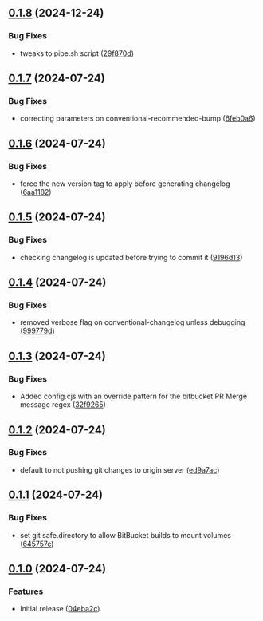 ## [0.1.8](https://github.com/devops-consultants/conventional-changelog-release/compare/v0.1.7...v0.1.8) (2024-12-24)


### Bug Fixes

* tweaks to pipe.sh script ([29f870d](https://github.com/devops-consultants/conventional-changelog-release/commit/29f870d9b890026aa6243790ce1eab7d94520910))

## [0.1.7](https://github.com/devops-consultants/conventional-changelog-release/compare/v0.1.6...v0.1.7) (2024-07-24)


### Bug Fixes

* correcting parameters on conventional-recommended-bump ([6feb0a6](https://github.com/devops-consultants/conventional-changelog-release/commit/6feb0a68099ca8030d4852d6b08d11158fb84f43))

## [0.1.6](https://github.com/devops-consultants/conventional-changelog-release/compare/v0.1.5...v0.1.6) (2024-07-24)


### Bug Fixes

* force the new version tag to apply before generating changelog ([6aa1182](https://github.com/devops-consultants/conventional-changelog-release/commit/6aa1182727f48ea75c076f2f68c9095aa4e09f79))

## [0.1.5](https://github.com/devops-consultants/conventional-changelog-release/compare/v0.1.4...v0.1.5) (2024-07-24)


### Bug Fixes

* checking changelog is updated before trying to commit it ([9196d13](https://github.com/devops-consultants/conventional-changelog-release/commit/9196d137f94bde6ab87f969567db8a866617a889))

## [0.1.4](https://github.com/devops-consultants/conventional-changelog-release/compare/v0.1.3...v0.1.4) (2024-07-24)


### Bug Fixes

* removed verbose flag on conventional-changelog unless debugging ([999779d](https://github.com/devops-consultants/conventional-changelog-release/commit/999779dc8e848933e27a77f19c217a8103d8d859))

## [0.1.3](https://github.com/devops-consultants/conventional-changelog-release/compare/v0.1.2...v0.1.3) (2024-07-24)


### Bug Fixes

* Added config.cjs with an override pattern for the bitbucket PR Merge message regex ([32f9265](https://github.com/devops-consultants/conventional-changelog-release/commit/32f9265f743dd31070b56218336c0304a7fc45f1))

## [0.1.2](https://github.com/devops-consultants/conventional-changelog-release/compare/v0.1.1...v0.1.2) (2024-07-24)


### Bug Fixes

* default to not pushing git changes to origin server ([ed9a7ac](https://github.com/devops-consultants/conventional-changelog-release/commit/ed9a7ac863999a28d31d266f0f7761f3e4c4bd31))

## [0.1.1](https://github.com/devops-consultants/conventional-changelog-release/compare/v0.1.0...v0.1.1) (2024-07-24)


### Bug Fixes

* set git safe.directory to allow BitBucket builds to mount volumes ([645757c](https://github.com/devops-consultants/conventional-changelog-release/commit/645757ca1b7acfdb26b968a97cc2f121cb647c65))

## [0.1.0](https://github.com/devops-consultants/conventional-changelog-release/compare/04eba2ce932192ddbc0c867c34730294e4c1cdc4...v0.1.0) (2024-07-24)


### Features

* Initial release ([04eba2c](https://github.com/devops-consultants/conventional-changelog-release/commit/04eba2ce932192ddbc0c867c34730294e4c1cdc4))

